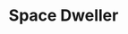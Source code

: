 ---
title: "Space Dweller"
slug: "dweller"
description: "'Stel je voor dat een reis naar de planeet Mars niet veel meer om het lijf zou hebben dan een intercontinentale vlucht zoals we die nu al op aarde kennen. Hoe zou je deze reis dan promoten?'"
type: "intern"
members:
    - name: "Jonas Dermul"
      direction: "Cross-Media Ontwerp"
      subdirection: "Graphic Design"
      disk: "Schijf 2"
thumbnail:
    url: "thumbnail.jpg"
    alt: ""
    height: 1
    width: 1
    text-color: "482545"
    background-color: "482545"
media:
    - url: "balk-logo.png"
      type: "image"
    - url: "balk-logo2.png"
      type: "image"
      text: "De campagne vertrekt vanuit het ontwerp van het logo. Een goed logo is eenvoudig te reproduceren en in dit geval moest er goed gelet worden op een evenwicht tussen het woordmerk en het beeldmerk of symbool"
    - url: "balk-visual-poster.png"
      type: "image"
      text: "Voor de poster werd een opvallende visual ontworpen om als blikvanger te gebruiken."
    - url: "balk-poster.png"
      type: "image"
      text: "Het goed afgewogen en bewust beperkt gehouden kleurenpalet zorgt voor visuele binding tussen alle elementen in de campagne"
    - url: "balk-visual-buswrap.png"
      type: "image"
    - url: "balk-buswrap.png"
      type: "image"
created: 20/01/2017
order: 11
---